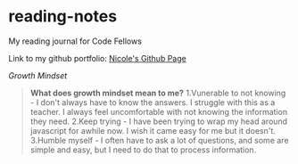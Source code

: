# reading-notes

My reading journal for Code Fellows

Link to my github portfolio: [Nicole's Github Page](https://github.com/stuenico)

*Growth Mindset*
>**What does growth mindset mean to me?**
1.Vunerable to not knowing
       - I don't always have to know the answers. I struggle with this as a teacher. I always feel uncomfortable with not knowing the information they need.
2.Keep trying
       - I have been trying to wrap my head around javascript for awhile now. I wish it came easy for me but it doesn't.
3.Humble myself
       - I often have to ask a lot of questions, and some are simple and easy, but I need to do that to process information. 

